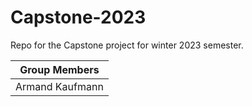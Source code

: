 # Capstone-2023
Repo for the Capstone project for winter 2023 semester.

Group Members |
------------  |
Armand Kaufmann |
